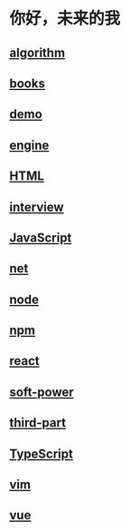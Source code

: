 # 你好，未来的我 
## [algorithm](./algorithm/readme.md)   
## [books](./books/readme.md)   
## [demo](./demo/readme.md)   
## [engine](./engine/readme.md)   
## [HTML](./HTML/readme.md)   
## [interview](./interview/readme.md)   
## [JavaScript](./JavaScript/readme.md)   
## [net](./net/readme.md)   
## [node](./node/readme.md)   
## [npm](./npm/readme.md)   
## [react](./react/readme.md)   
## [soft-power](./soft-power/readme.md)   
## [third-part](./third-part/readme.md)   
## [TypeScript](./TypeScript/readme.md)   
## [vim](./vim/readme.md)   
## [vue](./vue/readme.md)   
